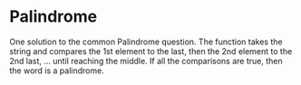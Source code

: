 # Palindrome
One solution to the common Palindrome question.
The function takes the string and compares the 1st element to the last, then the 2nd element to the 2nd last, ... until reaching the middle.
If all the comparisons are true, then the word is a palindrome.
